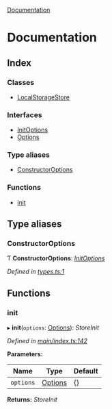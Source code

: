 [Documentation](README.md)

# Documentation

## Index

### Classes

* [LocalStorageStore](classes/localstoragestore.md)

### Interfaces

* [InitOptions](interfaces/initoptions.md)
* [Options](interfaces/options.md)

### Type aliases

* [ConstructorOptions](README.md#constructoroptions)

### Functions

* [init](README.md#init)

## Type aliases

###  ConstructorOptions

Ƭ **ConstructorOptions**: *[InitOptions](interfaces/initoptions.md)*

*Defined in [types.ts:1](https://github.com/badbatch/cachemap/blob/f503e0e/packages/local-storage/src/types.ts#L1)*

## Functions

###  init

▸ **init**(`options`: [Options](interfaces/options.md)): *StoreInit*

*Defined in [main/index.ts:142](https://github.com/badbatch/cachemap/blob/f503e0e/packages/local-storage/src/main/index.ts#L142)*

**Parameters:**

Name | Type | Default |
------ | ------ | ------ |
`options` | [Options](interfaces/options.md) | {} |

**Returns:** *StoreInit*
